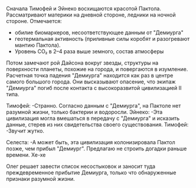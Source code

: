 Сначала Тимофей и Эйнеко восхищаются красотой Пактола. Рассматривают материки на дневной стороне, ледники на ночной стороне. Отмечается:
- обилие биомаркеров, несоответствующее данным от "Демиурга" 
- геотермальная активность (приливные силы коробят и разогревают мантию Пактола).
- Уровень CO₂ в 2–4 раза выше земного, состав атмосферы

Потом замечают рой Дайсона вокруг звезды, структуры на поверхности планеты, похожие на города, и повергаются в изумление. Расчетная точка падения "Демиурга" находится как раз в центре самого большого города. Они высказывают опасение, что экипаж "Демиурга" погиб после контакта с высокоразвитой цивилизацией II типа.

Тимофей:
-Странно. Согласно данным с "Демиурга", на Пактоле нет разумной жизни, только бактерии и водоросли.
Эйнеко:
-Эта цивилизация могла вмешаться в передачу с "Демиурга" и исказить данные, стерев из них свидетельства своего существования.
Тимофей:
-Звучит жутко.

Селеста:
-А может быть, эта цивилизация колонизировала Пактол позже, чем прибыл "Демиург".
Предлагаю не строить догадки раньше времени. Хе-хе

Олег решает завести список несостыковок и заносит туда преждевременное прибытие Демиурга, только что обнаруженные признаки разумной жизни.